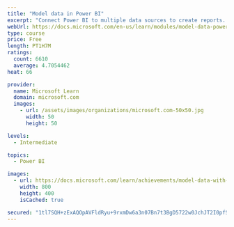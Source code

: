 ```yaml
---
title: "Model data in Power BI"
excerpt: "Connect Power BI to multiple data sources to create reports. Define the relationship between your data sources."
webUrl: https://docs.microsoft.com/en-us/learn/modules/model-data-power-bi/
type: course
price: Free
length: PT1H7M
ratings:
  count: 6610
  average: 4.7054462
heat: 66

provider:
  name: Microsoft Learn
  domain: microsoft.com
  images:
    - url: /assets/images/organizations/microsoft.com-50x50.jpg
      width: 50
      height: 50

levels:
  - Intermediate

topics:
  - Power BI

images:
  - url: https://docs.microsoft.com/learn/achievements/model-data-with-power-bi-desktop-social.png
    width: 800
    height: 400
    isCached: true

secured: "1tl7SQH+zExAQOpAVFldRyu+9rxmDw6a3n07Bn7t3BgD5722w0JchJT2I0pfSb43J/rYk3YjxNKucsV9CjW3TaLFfrYUOMqZS8qYs9c82Bxo+T2+ikNwzEyjwUef9tlgGVGuNkXnnVNEz1+xkmCESBEPqlI3PYbFK87p5kdvZ2S5NOe6JsodF/SS0JvPv9adxPDOv3qPoZKbg472dt00105+f/HweSEYKXp/Sc40jnuJ06VGUvAU70pTasKIVZDTClod0wX0DoRtyzv81CoycnqibbS8e4Q/gy1melrSwC2TVjgvZUAkCzSRjfpuDfcVKxis34lDQSaBviWM8vfdM4xGxmb1ZC0JvNcY7v1HfOzNygTgtGsDeXktno6St8E/gbb6TFLF5Ypxpw0+WDR/0CtCytD0CRVXYzkq/DA/GCE=;D6mmOPvG0AH3Ous+j+kw9Q=="
---
```


